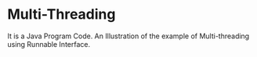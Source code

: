 # Multi-Threading
It is a Java Program Code. An Illustration of the example of Multi-threading using Runnable Interface.
